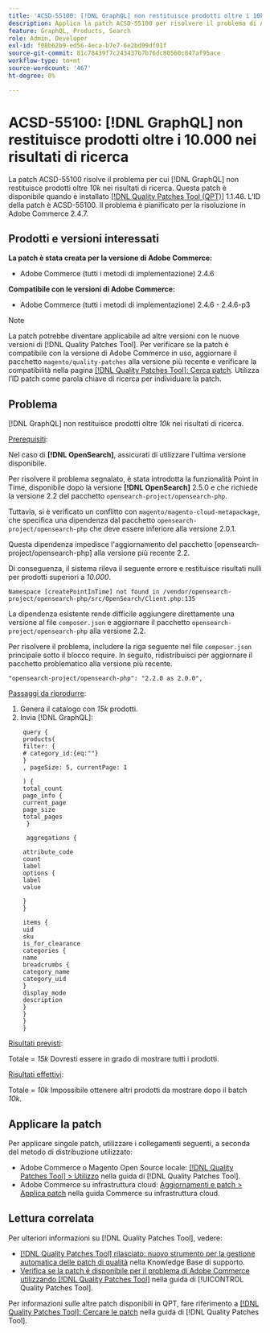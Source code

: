 ```yaml
---
title: 'ACSD-55100: [!DNL GraphQL] non restituisce prodotti oltre i 10k nei risultati di ricerca'
description: Applica la patch ACSD-55100 per risolvere il problema di Adobe Commerce, in cui GraphQL non restituisce prodotti oltre *10k* nei risultati della ricerca.
feature: GraphQL, Products, Search
role: Admin, Developer
exl-id: f08b62b9-ed56-4eca-b7e7-6e2bd99df01f
source-git-commit: 81c78439f7c243437b7b76dc80560c847af95ace
workflow-type: tm+mt
source-wordcount: '467'
ht-degree: 0%

---
```


# ACSD-55100: [!DNL GraphQL] non restituisce prodotti oltre i 10.000 nei risultati di ricerca

La patch ACSD-55100 risolve il problema per cui [!DNL GraphQL] non restituisce prodotti oltre *10k* nei risultati di ricerca. Questa patch è disponibile quando è installato [[!DNL Quality Patches Tool (QPT)]](https://experienceleague.adobe.com/en/docs/commerce-knowledge-base/kb/announcements/commerce-announcements/magento-quality-patches-released-new-tool-to-self-serve-quality-patches) 1.1.46. L’ID della patch è ACSD-55100. Il problema è pianificato per la risoluzione in Adobe Commerce 2.4.7.

## Prodotti e versioni interessati

**La patch è stata creata per la versione di Adobe Commerce:**

* Adobe Commerce (tutti i metodi di implementazione) 2.4.6

**Compatibile con le versioni di Adobe Commerce:**

* Adobe Commerce (tutti i metodi di implementazione) 2.4.6 - 2.4.6-p3

>[!NOTE]
>
>La patch potrebbe diventare applicabile ad altre versioni con le nuove versioni di [!DNL Quality Patches Tool]. Per verificare se la patch è compatibile con la versione di Adobe Commerce in uso, aggiornare il pacchetto `magento/quality-patches` alla versione più recente e verificare la compatibilità nella pagina [[!DNL Quality Patches Tool]: Cerca patch](https://experienceleague.adobe.com/tools/commerce-quality-patches/index.html). Utilizza l’ID patch come parola chiave di ricerca per individuare la patch.

## Problema

[!DNL GraphQL] non restituisce prodotti oltre *10k* nei risultati di ricerca.

<u>Prerequisiti</u>:

Nel caso di **[!DNL OpenSearch]**, assicurati di utilizzare l&#39;ultima versione disponibile.

Per risolvere il problema segnalato, è stata introdotta la funzionalità Point in Time, disponibile dopo la versione **[!DNL OpenSearch]** 2.5.0 e che richiede la versione 2.2 del pacchetto `opensearch-project/opensearch-php`.

Tuttavia, si è verificato un conflitto con `magento/magento-cloud-metapackage`, che specifica una dipendenza dal pacchetto `opensearch-project/opensearch-php` che deve essere inferiore alla versione 2.0.1.


Questa dipendenza impedisce l&#39;aggiornamento del pacchetto [opensearch-project/opensearch-php] alla versione più recente 2.2.

Di conseguenza, il sistema rileva il seguente errore e restituisce risultati nulli per prodotti superiori a *10.000*.

`Namespace [createPointInTime] not found in /vendor/opensearch-project/opensearch-php/src/OpenSearch/Client.php:135`

La dipendenza esistente rende difficile aggiungere direttamente una versione al file `composer.json` e aggiornare il pacchetto `opensearch-project/opensearch-php` alla versione 2.2.

Per risolvere il problema, includere la riga seguente nel file `composer.json` principale sotto il blocco require. In seguito, ridistribuisci per aggiornare il pacchetto problematico alla versione più recente.

`"opensearch-project/opensearch-php": "2.2.0 as 2.0.0",`

<u>Passaggi da riprodurre</u>:

1. Genera il catalogo con *15k* prodotti.
1. Invia [!DNL GraphQL]:

```
    query {
    products(
    filter: {
    # category_id:{eq:""}
    }
    , pageSize: 5, currentPage: 1

    ) {
    total_count
    page_info {
    current_page
    page_size
    total_pages
     }

     aggregations {

    attribute_code
    count
    label
    options {
    label
    value

    }
    }

    items {
    uid
    sku
    is_for_clearance
    categories {
    name
    breadcrumbs {
    category_name
    category_uid
    }
    display_mode
    description
    }
    }
    }
    }
```

<u>Risultati previsti</u>:

Totale = *15k*
Dovresti essere in grado di mostrare tutti i prodotti.

<u>Risultati effettivi</u>:

Totale = *10k*
Impossibile ottenere altri prodotti da mostrare dopo il batch *10k*.

## Applicare la patch

Per applicare singole patch, utilizzare i collegamenti seguenti, a seconda del metodo di distribuzione utilizzato:

* Adobe Commerce o Magento Open Source locale: [[!DNL Quality Patches Tool] > Utilizzo](/help/tools/quality-patches-tool/usage.md) nella guida di [!DNL Quality Patches Tool].
* Adobe Commerce su infrastruttura cloud: [Aggiornamenti e patch > Applica patch](https://experienceleague.adobe.com/docs/commerce-cloud-service/user-guide/develop/upgrade/apply-patches.html) nella guida Commerce su infrastruttura cloud.

## Lettura correlata

Per ulteriori informazioni su [!DNL Quality Patches Tool], vedere:

* [[!DNL Quality Patches Tool] rilasciato: nuovo strumento per la gestione automatica delle patch di qualità](https://experienceleague.adobe.com/en/docs/commerce-knowledge-base/kb/announcements/commerce-announcements/magento-quality-patches-released-new-tool-to-self-serve-quality-patches) nella Knowledge Base di supporto.
* [Verifica se la patch è disponibile per il problema di Adobe Commerce utilizzando  [!DNL Quality Patches Tool]](/help/tools/quality-patches-tool/patches-available-in-qpt/check-patch-for-magento-issue-with-magento-quality-patches.md) nella guida di [!UICONTROL Quality Patches Tool].


Per informazioni sulle altre patch disponibili in QPT, fare riferimento a [[!DNL Quality Patches Tool]: Cercare le patch](https://experienceleague.adobe.com/tools/commerce-quality-patches/index.html) nella guida di [!DNL Quality Patches Tool].
